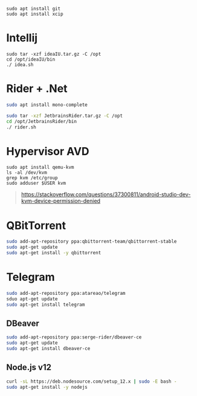 

```
sudo apt install git
sudo apt install xcip
```

# Intellij

```
sudo tar -xzf ideaIU.tar.gz -C /opt
cd /opt/ideaIU/bin
./ idea.sh
```



#  Rider + .Net

```bash
sudo apt install mono-complete
```

```bash
sudo tar -xzf JetbrainsRider.tar.gz -C /opt
cd /opt/JetbrainsRider/bin
./ rider.sh
```



# Hypervisor AVD

```
sudo apt install qemu-kvm
ls -al /dev/kvm
grep kvm /etc/group
sudo adduser $USER kvm
```

> https://stackoverflow.com/questions/37300811/android-studio-dev-kvm-device-permission-denied

# QBitTorrent

```bash
sudo add-apt-repository ppa:qbittorrent-team/qbittorrent-stable
sudo apt-get update
sudo apt-get install -y qbittorrent
```

# Telegram

```bash
sudo add-apt-repository ppa:atareao/telegram
sduo apt-get update
sudo apt-get install telegram
```

## DBeaver

```bash
sudo add-apt-repository ppa:serge-rider/dbeaver-ce
sudo apt-get update
sudo apt-get install dbeaver-ce
```

## Node.js v12

```bash
curl -sL https://deb.nodesource.com/setup_12.x | sudo -E bash -
sudo apt-get install -y nodejs
```

